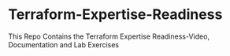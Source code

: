 # Terraform-Expertise-Readiness
This Repo Contains the Terraform Expertise Readiness-Video, Documentation and Lab Exercises

